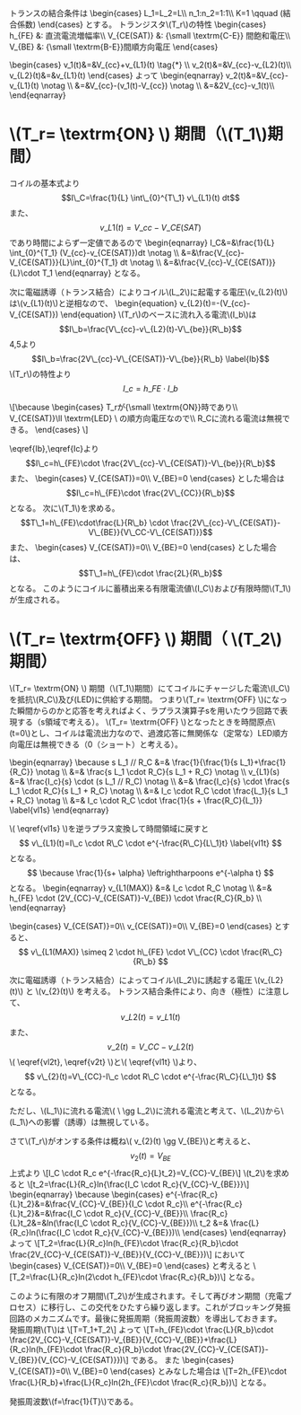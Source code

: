 トランスの結合条件は
\begin{cases}
L\_1=L\_2=L\\\\
n\_1:n\_2=1:1\\\\
K=1 \qquad (結合係数)
\end{cases}
とする。
トランジスタ\\(T\_r\\)の特性
\begin{cases}
h\_{FE} &: 直流電流増幅率\\\\
V\_{CE(SAT)} &: {\small \textrm{C-E}} 間飽和電圧\\\\
V\_{BE} &: {\small \textrm{B-E}}間順方向電圧
\end{cases}

\begin{cases}
v\_1(t)&=&V\_{cc}+v\_{L1}(t) \tag{*} \\\\
v\_2(t)&=&V\_{cc}-v\_{L2}(t)\\\\
v\_{L2}(t)&=&v\_{L1}(t)
\end{cases}
よって
\begin{eqnarray}
v\_2(t)&=&V\_{cc}-v\_{L1}(t) \notag \\\\
&=&V\_{cc}-(v\_1(t)-V\_{cc}) \notag \\\\
&=&2V\_{cc}-v\_1(t)\\\\
\end{eqnarray}

# \\(T\_r= \textrm{ON} \\)  期間（\\(T\_1\\)期間）
コイルの基本式より
$$I\_C=\frac{1}{L} \int\_{0}^{T\_1} v\_{L1}(t) dt$$
また、
$$v\_{L1}(t)=V\_{cc}-V\_{CE(SAT)}$$
であり時間によらず一定値であるので
\begin{eqnarray}
I\_C&=&\frac{1}{L} \int\_{0}^{T\_1} (V\_{cc}-v\_{CE(SAT)})dt \notag \\\\
&=&\frac{V\_{cc}-V\_{CE(SAT)}}{L}\int\_{0}^{T\_1} dt \notag \\\\
&=&\frac{V\_{cc}-V\_{CE(SAT)}}{L}\cdot T\_1
\end{eqnarray}
となる。

次に電磁誘導（トランス結合）によりコイル\\(L\_2\\)に起電する電圧\\(v\_{L2}(t)\\)は\\(v\_{L1}(t)\\)と逆相なので、
\begin{equation}
v\_{L2}(t)=-(V\_{cc}-V\_{CE(SAT)})
\end{equation}
\\(T\_r\\)のベースに流れ入る電流\\(I\_b\\)は
$$I\_b=\frac{V\_{cc}-v\_{L2}(t)-V\_{be}}{R\_b}$$
4,5より
$$I\_b=\frac{2V\_{cc}-V\_{CE(SAT)}-V\_{be}}{R\_b} \label{Ib}$$
\\(T\_r\\)の特性より
$$I\_c=h\_{FE}\cdot I\_b \label{Ic}$$

\\[\because \begin{cases}
T\_rが{\small \textrm{ON}}時であり\\\\
V\_{CE(SAT)}\ll \textrm{LED} \\ の順方向電圧なので\\\\
R\_Cに流れる電流は無視できる。
\end{cases} \\]

\eqref{Ib},\eqref{Ic}より
$$I\_c=h\_{FE}\cdot \frac{2V\_{cc}-V\_{CE(SAT)}-V\_{be}}{R\_b}$$
また、
\begin{cases}
V\_{CE(SAT)}=0\\\\
V\_{BE}=0
\end{cases}
とした場合は
$$I\_c=h\_{FE}\cdot \frac{2V\_{CC}}{R\_b}$$
となる。
次に\\(T\_1\\)を求める。
$$T\_1=h\_{FE}\cdot\frac{L}{R\_b} \cdot \frac{2V\_{cc}-V\_{CE(SAT)}-V\_{BE}}{V\_CC-V\_{CE(SAT)}}$$
また、
\begin{cases}
V\_{CE(SAT)}=0\\\\
V\_{BE}=0
\end{cases}
とした場合は、
$$T\_1=h\_{FE}\cdot \frac{2L}{R\_b}$$
となる。
このようにコイルに蓄積出来る有限電流値\\(I\_C\\)および有限時間\\(T\_1\\)が生成される。

# \\(T\_r= \textrm{OFF} \\)  期間（ \\(T\_2\\)期間）
\\(T\_r= \textrm{ON} \\)  期間（\\(T\_1\\)期間）にてコイルにチャージした電流\\(I\_C\\)を抵抗\\(R\_C\\)及び(LED)に供給する期間。
つまり\\(T\_r= \textrm{OFF} \\)になった瞬間からのかと応答を考えればよく、ラプラス演算子sを用いたウラ回路で表現する（s領域で考える）。
\\(T\_r= \textrm{OFF} \\)となったときを時間原点\\(t=0\\)とし、コイルは電流出力なので、過渡応答に無関係な（定常な）LED順方向電圧は無視できる（0（ショート）と考える）。

\begin{eqnarray}
\because s L\_1 // R\_C &=& \frac{1}{\frac{1}{s L\_1}+\frac{1}{R\_C}} \notag \\\\
&=& \frac{s L\_1 \cdot R\_C}{s L\_1 + R\_C} \notag \\\\
v\_{L1}(s) &=& \frac{I\_c}{s} \cdot (s L\_1 // R\_C) \notag \\\\
&=& \frac{I\_c}{s} \cdot \frac{s L\_1 \cdot R\_C}{s L\_1 + R\_C} \notag \\\\
&=& I\_c \cdot R\_C \cdot \frac{L\_1}{s L\_1 + R\_C} \notag \\\\
&=& I\_c \cdot R\_C \cdot \frac{1}{s + \frac{R\_C}{L\_1}} \label{vl1s}
\end{eqnarray}

\\( \eqref{vl1s} \\)を逆ラプラス変換して時間領域に戻すと
$$ v\_{L1}(t)=I\_c \cdot R\_C \cdot e^{-\frac{R\_C}{L\_1}t} \label{vl1t} $$
となる。
$$ \because \frac{1}{s+ \alpha} \leftrightharpoons e^{-\alpha t} $$
となる。
\begin{eqnarray}
v\_{L1(MAX)} &=& I\_c \cdot R\_C \notag \\\\
&=& h\_{FE} \cdot (2V\_{CC}-V\_{CE(SAT)}-V\_{BE}) \cdot \frac{R\_C}{R\_b} \\\\
\end{eqnarray}

\begin{cases}
V\_{CE(SAT)}=0\\\\
v\_{CE(SAT)}=0\\\\
V\_{BE}=0
\end{cases}
とすると、
$$ v\_{L1(MAX)} \simeq 2 \cdot h\_{FE} \cdot V\_{CC} \cdot \frac{R\_C}{R\_b} $$

次に電磁誘導（トランス結合）によってコイル\\(L\_2\\)に誘起する電圧 \\(v\_{L2}(t)\\) と \\(v\_{2}(t)\\) を考える。
トランス結合条件により、向き（極性）に注意して、
$$ v\_{L2}(t)=v\_{L1}(t) \label{vl2t} $$
また、
$$ v\_{2}(t)=V\_{CC}-v\_{L2}(t) \label{v2t} $$
\\( \eqref{vl2t}, \eqref{v2t} \\)と\\( \eqref{vl1t} \\)より、
$$ v\_{2}(t)=V\_{CC}-I\_c \cdot R\_C \cdot e^{-\frac{R\_C}{L\_1}t} $$
となる。

ただし、\\(L_1\\)に流れる電流\\( \ \gg L_2\\)に流れる電流と考えて、\\(L_2\\)から\\(L_1\\)への影響（誘導）は無視している。


さて\\(T_r\\)がオンする条件は概ね\\( v_{2}(t) \gg V_{BE}\\)と考えると、
$$ v_{2}(t) = V_{BE} $$
上式より
\\[I_C \cdot R_c e^{-\frac{R_c}{L}t_2}=V_{CC}-V_{BE}\\]
\\(t_2\\)を求めると
\\[t_2=\frac{L}{R_c}ln\{\frac{I_C \cdot R_c}{V_{CC}-V_{BE}}\}\\]
\begin{eqnarray} \because \begin{cases}
e^{-\frac{R_c}{L}t_2}&=&\frac{V_{CC}-V_{BE}}{I_C \cdot R_c}\\\\
e^{-\frac{R_c}{L}t_2}&=&\frac{I_C \cdot R_c}{V_{CC}-V_{BE}}\\\\
\frac{R_c}{L}t_2&=&ln(\frac{I_C \cdot R_c}{V_{CC}-V_{BE}})\\\\
t_2 &=& \frac{L}{R_c}ln(\frac{I_C \cdot R_c}{V_{CC}-V_{BE}})\\\\
 \end{cases} \end{eqnarray}
よって
\\[T_2=\frac{L}{R_c}ln(h_{FE}\cdot \frac{R_c}{R_b}\cdot \frac{2V_{CC}-V_{CE(SAT)}-V_{BE}}{V_{CC}-V_{BE}})\\]
において
\begin{cases}
V_{CE(SAT)}=0\\\\
V_{BE}=0
\end{cases}
と考えると
\\[T_2=\frac{L}{R_c}ln(2\cdot h_{FE}\cdot \frac{R_c}{R_b})\\]
となる。


このように有限のオフ期間\\(T_2\\)が生成されます。そして再びオン期間（充電プロセス）に移行し、この交代をひたすら繰り返します。これがブロッキング発振回路のメカニズムです。最後に発振周期（発振周波数）を導出しておきます。
発振周期\\(T\\)は
\\[T=T_1+T_2\\]
よって
\\[T=h_{FE}\cdot \frac{L}{R_b}\cdot \frac{2V_{CC}-V_{CE(SAT)}-V_{BE}}{V_{CC}-V_{BE}}+\frac{L}{R_c}ln(h_{FE}\cdot \frac{R_c}{R_b}\cdot \frac{2V_{CC}-V_{CE(SAT)}-V_{BE}}{V_{CC}-V_{CE(SAT)}})\\]
である。
また
\begin{cases}
V_{CE(SAT)}=0\\\\
V_{BE}=0
\end{cases}
とみなした場合は
\\[T=2h_{FE}\cdot \frac{L}{R_b}+\frac{L}{R_c}ln(2h_{FE}\cdot \frac{R_c}{R_b})\\]
となる。

発振周波数\\(f=\frac{1}{T}\\)である。